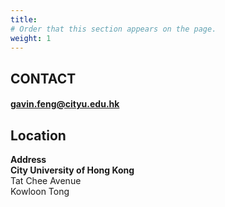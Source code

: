 ```yaml
---
title: 
# Order that this section appears on the page.
weight: 1
---
```


## CONTACT
#### gavin.feng@cityu.edu.hk

## Location
**Address**<br>
**City University of Hong Kong**<br>
Tat Chee Avenue<br>
Kowloon Tong<br>
